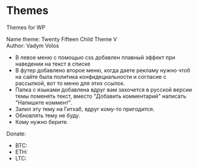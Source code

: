 # Themes
Themes for WP

Name theme: Twenty Fifteen Child Theme V  
Author: Vadym Volos  

- В левое меню с помощью css добавлен плавный эффект при наведении на текст в списке
- В футер добавлено второе меню, когда даете рекламу нужно чтоб на сайте была политика конфидециальности и согласие с рассылкой, вот то меню для этих ссылок.
- Папка с языками добавлена вдруг вам захочется в русской версии темы поменять текст, вместо "Добавить комментарий" написать "Напишите коммент".
- Залил эту тему на Гитхаб, вдруг кому-то пригодится.
- Обновлять тему не буду.
- Кому нужно берите.

Donate:  
- BTC:  
- ETH:  
- LTC:  
